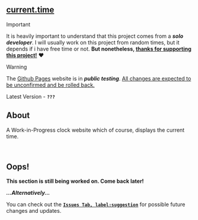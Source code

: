 ## [current.time](https://clocktimenow.github.io/current.time/)
 
> [!IMPORTANT]
> It is heavily important to understand that this project comes from a ***solo developer***. I will usually work on this project from random times, but it depends if i have free time or not. **But nonetheless, <ins>thanks for supporting this project!</ins>** ❤️

> [!WARNING]
> The [Github Pages](https://clocktimenow.github.io/current.time/) website is in ***public testing***. <ins>All changes are expected to be unconfirmed and be rolled back.</ins>

Latest Version - **`???`**

## About

A Work-in-Progress clock website which of course, displays the current time.

<br>

## Oops!
**This section is still being worked on. Come back later!**

***...Alternatively...***

You can check out the [**`Issues Tab, label:suggestion`**](https://github.com/clocktimenow/current.time/issues?q=is%3Aissue%20state%3Aopen%20label%3Asuggestion) for possible future changes and updates.
